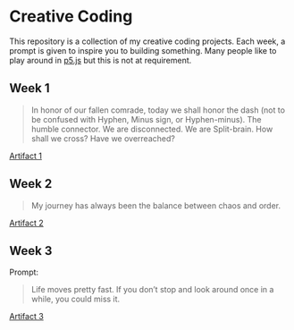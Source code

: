 # Creative Coding

This repository is a collection of my creative coding projects. Each week, a prompt 
is given to inspire you to building something. Many people like to play around in
[p5.js](https://p5js.org/) but this is not at requirement.


## Week 1
> In honor of our fallen comrade, today we shall honor the dash (not to be confused with Hyphen, Minus sign, or Hyphen-minus). The humble connector. We are disconnected. We are Split-brain. How shall we cross? Have we overreached?

[Artifact 1](1/)

## Week 2
> My journey has always been the balance between chaos and order.

[Artifact 2](2/)

## Week 3

Prompt:
> Life moves pretty fast. If you don’t stop and look around once in a while, you could miss it.

[Artifact 3](3/)